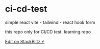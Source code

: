 # ci-cd-test

simple react vite - tailwind - react hook form

this repo only for CI/CD test. learning repo

[Edit on StackBlitz ⚡️](https://stackblitz.com/edit/vitejs-vite-oqgjno)
